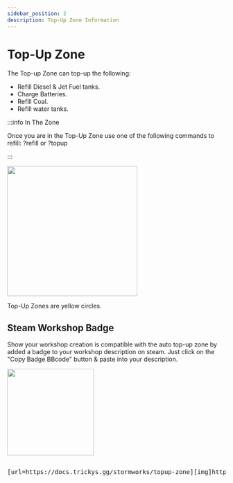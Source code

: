 ```yaml
---
sidebar_position: 2
description: Top-Up Zone Information
---
```


# Top-Up Zone

The Top-up Zone can top-up the following:
- Refill Diesel & Jet Fuel tanks.
- Charge Batteries.
- Refill Coal.
- Refill water tanks.

:::info In The Zone

Once you are in the Top-Up Zone use one of the following commands to refill: ?refill or ?topup

:::

<!-- css for flex -->
  <div class="flex-vcenter">
    <div class="img-mg">
      <img src="/img/topup/topupzone.png" width="300px"/>
    </div>
<p>

Top-Up Zones are yellow circles.

</p>
  </div>

## Steam Workshop Badge

Show your workshop creation is compatible with the auto top-up zone by added a badge to your workshop description on steam. Just click on the "Copy Badge BBcode" button & paste into your description.



 <img src="/img/topup/tserver-topup-badge.png" width="200px" />

<pre>

[url=https://docs.trickys.gg/stormworks/topup-zone][img]https://trickys.gg/img/hotlink-ok/tserver-topup-badge.png[/img][/url]

</pre>